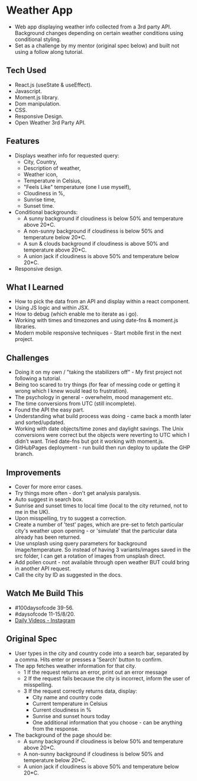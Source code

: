 # Weather App

- Web app displaying weather info collected from a 3rd party API. Background changes depending on certain weather conditions using conditional styling.
- Set as a challenge by my mentor (original spec below) and built not using a follow along tutorial.

## Tech Used

- React.js (useState & useEffect).
- Javascript.
- Moment.js library.
- Dom manipulation.
- CSS.
- Responsive Design.
- Open Weather 3rd Party API.

## Features

- Displays weather info for requested query:
  - City, Country,
  - Description of weather,
  - Weather icon,
  - Temperature in Celsius,
  - "Feels Like" temperature (one I use myself),
  - Cloudiness in %,
  - Sunrise time,
  - Sunset time.
- Conditional backgrounds:
  - A sunny background if cloudiness is below 50% and temperature above 20\*C.
  - A non-sunny background if cloudiness is below 50% and temperature below 20\*C.
  - A sun & clouds background if cloudiness is above 50% and temperature above 20\*C.
  - A union jack if cloudiness is above 50% and temperature below 20\*C.
- Responsive design.

## What I Learned

- How to pick the data from an API and display within a react component.
- Using JS logic and within JSX.
- How to debug (which enable me to iterate as i go).
- Working with times and timezones and using date-fns & moment.js libraries.
- Modern mobile responsive techniques - Start mobile first in the next project.

## Challenges

- Doing it on my own / "taking the stabilizers off" - My first project not following a tutorial.
- Being too scared to try things (for fear of messing code or getting it wrong which I knew would lead to frustration).
- The psychology in general - overwhelm, mood management etc.
- The time conversions from UTC (still incomplete).
- Found the API the easy part.
- Understanding what build process was doing - came back a month later and sorted/updated.
- Working with date objects/time zones and daylight savings. The Unix conversions were correct but the objects were reverting to UTC which I didn’t want. Tried date-fns but got it working with moment.js.
- GitHubPages deployment - run build then run deploy to update the GHP branch.

## Improvements

- Cover for more error cases.
- Try things more often - don't get analysis paralysis.
- Auto suggest in search box.
- Sunrise and sunset times to local time (local to the city returned, not to me in the UK).
- Upon misspelling, try to suggest a correction.
- Create a number of 'test' pages, which are pre-set to fetch particular city's weather upon opening - or 'simulate' that the particular data already has been returned.
- Use unsplash using query parameters for background image/temperature. So instead of having 3 variants/images saved in the src folder, I can get a rotation of images from unsplash direct.
- Add pollen count - not available through open weather BUT could bring in another API request.
- Call the city by ID as suggested in the docs.

## Watch Me Build This

- #100daysofcode 39-56.
- #daysofcode 11-15/8/20.
- [Daily Videos - Instagram](https://www.instagram.com/samchillcott/)

## Original Spec

- User types in the city and country code into a search bar, separated by a comma. Hits enter or presses a 'Search' button to confirm.
- The app fetches weather information for that city.
  - 1 If the request returns an error, print out an error message
  - 2 If the request fails because the city is incorrect, inform the user of misspelling.
  - 3 If the request correctly returns data, display:
    - City name and country code
    - Current temperature in Celsius
    - Current cloudiness in %
    - Sunrise and sunset hours today
    - One additional information that you choose - can be anything from the response.
- The background of the page should be:
  - A sunny background if cloudiness is below 50% and temperature above 20\*C.
  - A non-sunny background if cloudiness is below 50% and temperature below 20\*C.
  - A union jack if cloudiness is above 50% and temperature below 20\*C.
